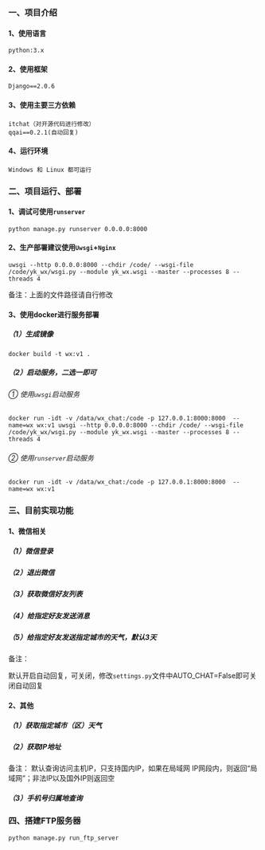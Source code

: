 ### 一、项目介绍

#### 1、使用语言

```
python:3.x
```

#### 2、使用框架

```
Django==2.0.6
```

#### 3、使用主要三方依赖

```
itchat（对开源代码进行修改）
qqai==0.2.1(自动回复)
```

#### 4、运行环境

```
Windows 和 Linux 都可运行
```

### 二、项目运行、部署

#### 1、调试可使用`runserver`

```shell
python manage.py runserver 0.0.0.0:8000
```

#### 2、生产部署建议使用`Uwsgi`+`Nginx`

```shell
uwsgi --http 0.0.0.0:8000 --chdir /code/ --wsgi-file /code/yk_wx/wsgi.py --module yk_wx.wsgi --master --processes 8 --threads 4
```

备注：上面的文件路径请自行修改

#### 3、使用docker进行服务部署

##### （1）生成镜像

```
docker build -t wx:v1 .
```

##### （2）启动服务，二选一即可

###### ① 使用`uwsgi`启动服务

```
docker run -idt -v /data/wx_chat:/code -p 127.0.0.1:8000:8000  --name=wx wx:v1 uwsgi --http 0.0.0.0:8000 --chdir /code/ --wsgi-file /code/yk_wx/wsgi.py --module yk_wx.wsgi --master --processes 8 --threads 4
```

###### ② 使用`runserver`启动服务

```shell
docker run -idt -v /data/wx_chat:/code -p 127.0.0.1:8000:8000  --name=wx wx:v1
```

### 三、目前实现功能

#### 1、微信相关

##### （1）微信登录

##### （2）退出微信

##### （3）获取微信好友列表

##### （4）给指定好友发送消息

##### （5）给指定好友发送指定城市的天气，默认3天

备注：

​		默认开启自动回复，可关闭，修改`settings.py`文件中AUTO_CHAT=False即可关闭自动回复

#### 2、其他

##### （1）获取指定城市（区）天气
##### （2）获取IP地址
备注：
        默认查询访问主机IP，只支持国内IP，如果在局域网 IP网段内，则返回“局域网”；非法IP以及国外IP则返回空
##### （3）手机号归属地查询
        
### 四、搭建FTP服务器
```
python manage.py run_ftp_server
```